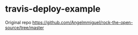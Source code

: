 # travis-deploy-example

Original repo https://github.com/Angelmmiguel/rock-the-open-source/tree/master
